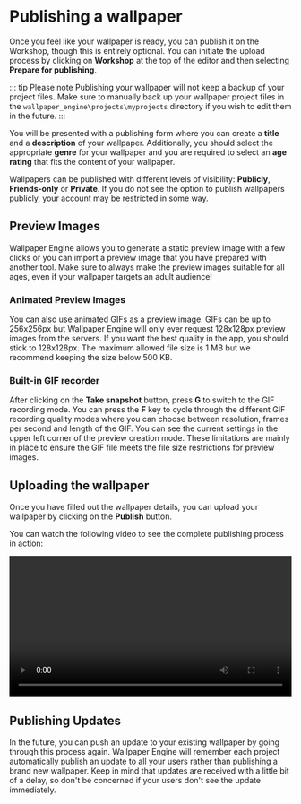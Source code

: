 # Publishing a wallpaper

Once you feel like your wallpaper is ready, you can publish it on the Workshop, though this is entirely optional. You can initiate the upload process by clicking on **Workshop** at the top of the editor and then selecting **Prepare for publishing**. 

::: tip Please note
Publishing your wallpaper will not keep a backup of your project files. Make sure to manually back up your wallpaper project files in the `wallpaper_engine\projects\myprojects` directory if you wish to edit them in the future.
:::

You will be presented with a publishing form where you can create a **title** and a **description** of your wallpaper. Additionally, you should select the appropriate **genre** for your wallpaper and you are required to select an **age rating** that fits the content of your wallpaper.

Wallpapers can be published with different levels of visibility: **Publicly**, **Friends-only** or **Private**. If you do not see the option to publish wallpapers publicly, your account may be restricted in some way.

## Preview Images

Wallpaper Engine allows you to generate a static preview image with a few clicks or you can import a preview image that you have prepared with another tool. Make sure to always make the preview images suitable for all ages, even if your wallpaper targets an adult audience!

### Animated Preview Images

You can also use animated GIFs as a preview image. GIFs can be up to 256x256px but Wallpaper Engine will only ever request 128x128px preview images from the servers. If you want the best quality in the app, you should stick to 128x128px. The maximum allowed file size is 1 MB but we recommend keeping the size below 500 KB.

### Built-in GIF recorder

After clicking on the **Take snapshot** button, press **G** to switch to the GIF recording mode. You can press the **F** key to cycle through the different GIF recording quality modes where you can choose between resolution, frames per second and length of the GIF. You can see the current settings in the upper left corner of the preview creation mode. These limitations are mainly in place to ensure the GIF file meets the file size restrictions for preview images.

## Uploading the wallpaper

Once you have filled out the wallpaper details, you can upload your wallpaper by clicking on the **Publish** button.

You can watch the following video to see the complete publishing process in action:

<video width="100%" controls>
  <source :src="$withBase('/videos/publish.mp4')" type="video/mp4">
  Your browser does not support the video tag.
</video>

## Publishing Updates

In the future, you can push an update to your existing wallpaper by going through this process again. Wallpaper Engine will remember each project automatically publish an update to all your users rather than publishing a brand new wallpaper. Keep in mind that updates are received with a little bit of a delay, so don't be concerned if your users don't see the update immediately.